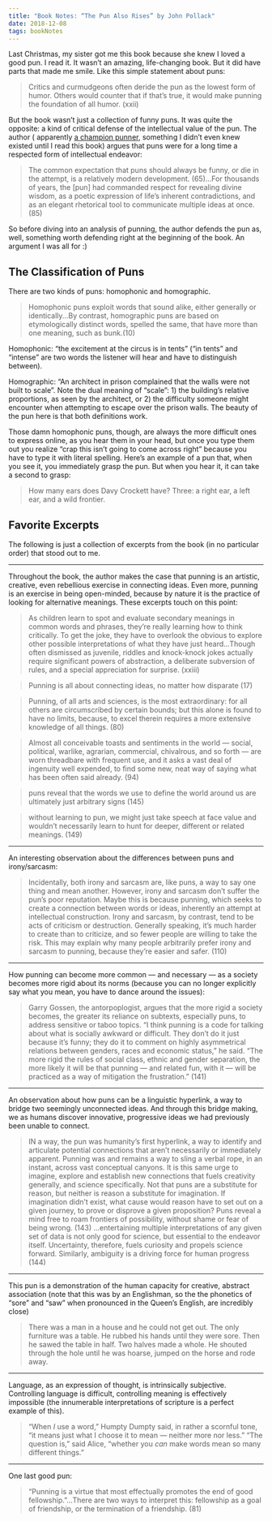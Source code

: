 ```yaml
---
title: "Book Notes: “The Pun Also Rises” by John Pollack"
date: 2018-12-08
tags: bookNotes
---
```


Last Christmas, my sister got me this book because she knew I loved a good pun. I read it. It wasn’t an amazing, life-changing book. But it did have parts that made me smile. Like this simple statement about puns:

> Critics and curmudgeons often deride the pun as the lowest form of humor. Others would counter that if that’s true, it would make punning the foundation of all humor. (xxii)

But the book wasn’t just a collection of funny puns. It was quite the opposite: a kind of critical defense of the intellectual value of the pun. The author ( apparently [a champion punner](http://punoff.com), something I didn’t even knew existed until I read this book) argues that puns were for a long time a respected form of intellectual endeavor:

> The common expectation that puns should always be funny, or die in the attempt, is a relatively modern development. (65)...For thousands of years, the [pun] had commanded respect for revealing divine wisdom, as a poetic expression of life’s inherent contradictions, and as an elegant rhetorical tool to communicate multiple ideas at once.(85)

So before diving into an analysis of punning, the author defends the pun as, well, something worth defending right at the beginning of the book. An argument I was all for :)

## The Classification of Puns

There are two kinds of puns: homophonic and homographic.

> Homophonic puns exploit words that sound alike, either generally or identically...By contrast, homographic puns are based on etymologically distinct words, spelled the same, that have more than one meaning, such as bunk.(10)

Homophonic: “the excitement at the circus is in tents”
(“in tents” and “intense” are two words the listener will hear and have to distinguish between).

Homographic: “An architect in prison complained that the walls were not built to scale”. Note the dual meaning of “scale”: 1) the building’s relative proportions, as seen by the architect, or 2) the difficulty someone might encounter when attempting to escape over the prison walls. The beauty of the pun here is that both definitions work.

Those damn homophonic puns, though, are always the more difficult ones to express online, as you hear them in your head, but once you type them out you realize “crap this isn’t going to come across right” because you have to type it with literal spelling. Here’s an example of a pun that, when you see it, you immediately grasp the pun. But when you hear it, it can take a second to grasp:

> How many ears does Davy Crockett have? Three: a right ear, a left ear, and a wild frontier.

## Favorite Excerpts

The following is just a collection of excerpts from the book (in no particular order) that stood out to me.

---

Throughout the book, the author makes the case that punning is an artistic, creative, even rebellious exercise in connecting ideas. Even more, punning is an exercise in being open-minded, because by nature it is the practice of looking for alternative meanings. These excerpts touch on this point:

> As children learn to spot and evaluate secondary meanings in common words and phrases, they’re really learning how to think critically. To get the joke, they have to overlook the obvious to explore other possible interpretations of what they have just heard...Though often dismissed as juvenile, riddles and knock-knock jokes actually require significant powers of abstraction, a deliberate subversion of rules, and a special appreciation for surprise. (xxiii)

> Punning is all about connecting ideas, no matter how disparate (17)

> Punning, of all arts and sciences, is the most extraordinary: for all others are circumscribed by certain bounds; but this alone is found to have no limits, because, to excel therein requires a more extensive knowledge of all things. (80)

> Almost all conceivable toasts and sentiments in the world — social, political, warlike, agrarian, commercial, chivalrous, and so forth — are worn threadbare with frequent use, and it asks a vast deal of ingenuity well expended, to find some new, neat way of saying what has been often said already. (94)

> puns reveal that the words we use to define the world around us are ultimately just arbitrary signs (145)

> without learning to pun, we might just take speech at face value and wouldn’t necessarily learn to hunt for deeper, different or related meanings. (149)

---

An interesting observation about the differences between puns and irony/sarcasm:

> Incidentally, both irony and sarcasm are, like puns, a way to say one thing and mean another. However, irony and sarcasm don’t suffer the pun’s poor reputation. Maybe this is because punning, which seeks to create a connection between words or ideas, inherently an attempt at intellectual construction. Irony and sarcasm, by contrast, tend to be acts of criticism or destruction. Generally speaking, it’s much harder to create than to criticize, and so fewer people are willing to take the risk. This may explain why many people arbitrarily prefer irony and sarcasm to punning, because they’re easier and safer. (110)

---

How punning can become more common — and necessary — as a society becomes more rigid about its norms (because you can no longer explicitly say what you mean, you have to dance around the issues):

> Garry Gossen, the antorpoplogist, argues that the more rigid a society becomes, the greater its reliance on subtexts, especially puns, to address sensitive or taboo topics. “I think punning is a code for talking about what is socially awkward or difficult. They don’t do it just because it’s funny; they do it to comment on highly asymmetrical relations between genders, races and economic status,” he said. “The more rigid the rules of social class, ethnic and gender separation, the more likely it will be that punning — and related fun, with it — will be practiced as a way of mitigation the frustration.” (141)

---

An observation about how puns can be a linguistic hyperlink, a way to bridge two seemingly unconnected ideas. And through this bridge making, we as humans discover innovative, progressive ideas we had previously been unable to connect.

> IN a way, the pun was humanity’s first hyperlink, a way to identify and articulate potential connections that aren’t necessarily or immediately apparent. Punning was and remains a way to sling a verbal rope, in an instant, across vast conceptual canyons. It is this same urge to imagine, explore and establish new connections that fuels creativity generally, and science specifically. Not that puns are a substitute for reason, but neither is reason a substitute for imagination. If imagination didn’t exist, what cause would reason have to set out on a given journey, to prove or disprove a given proposition? Puns reveal a mind free to roam frontiers of possibility, without shame or fear of being wrong. (143)
> ...entertaining multiple interpretations of any given set of data is not only good for science, but essential to the endeavor itself. Uncertainty, therefore, fuels curiosity and propels science forward. Similarly, ambiguity is a driving force for human progress (144)

---

This pun is a demonstration of the human capacity for creative, abstract association (note that this was by an Englishman, so the the phonetics of “sore” and “saw” when pronounced in the Queen’s English, are incredibly close)

> There was a man in a house and he could not get out. The only furniture was a table. He rubbed his hands until they were sore. Then he sawed the table in half. Two halves made a whole. He shouted through the hole until he was hoarse, jumped on the horse and rode away.

---

Language, as an expression of thought, is intrinsically subjective. Controlling language is difficult, controlling meaning is effectively impossible (the innumerable interpretations of scripture is a perfect example of this).

> “When _I_ use a word,” Humpty Dumpty said, in rather a scornful tone, “it means just what I choose it to mean — neither more nor less.”
> “The question is,” said Alice, “whether you _can_ make words mean so many different things.”

---

One last good pun:

> “Punning is a virtue that most effectually promotes the end of good fellowship.”...There are two ways to interpret this: fellowship as a goal of friendship, or the termination of a friendship. (81)
